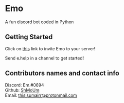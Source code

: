 # Emo

A fun discord bot coded in Python

## Getting Started

Click on [this](https://discord.com/oauth2/authorize?client_id=844954629569773568&scope=bot&permissions=2147847232) link to invite Emo to your server!

Send e.help in a channel to get started!

## Contributors names and contact info


Discord: Em.#0694\
Github: [ShMoUm](https://github.com/ShMoUm)\
Email: thisisumairr@protonmail.com

